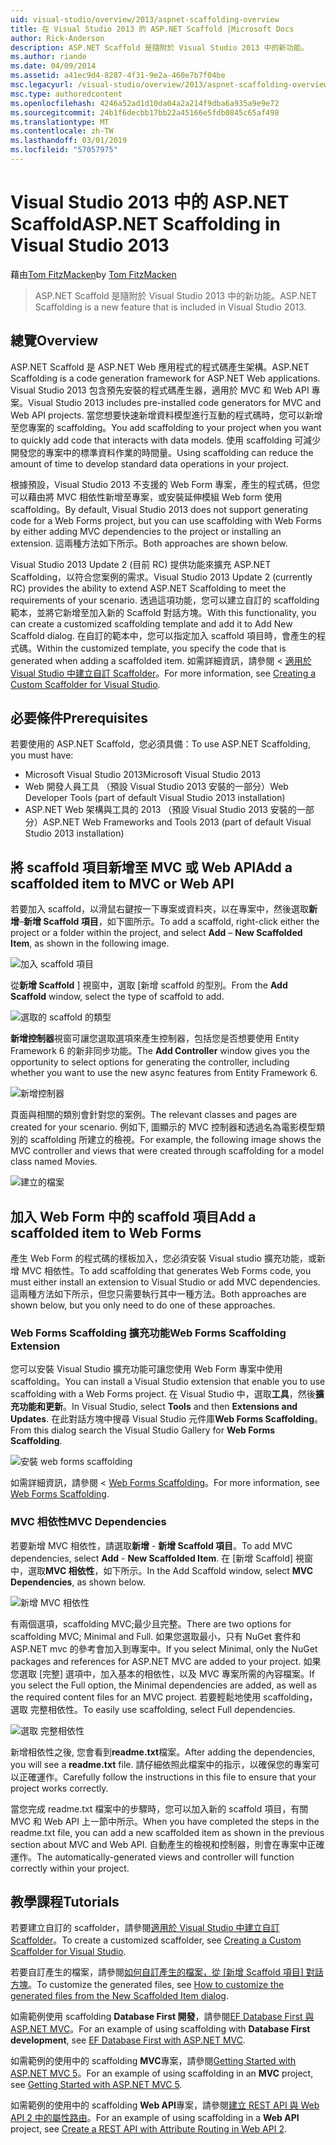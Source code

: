 ```yaml
---
uid: visual-studio/overview/2013/aspnet-scaffolding-overview
title: 在 Visual Studio 2013 的 ASP.NET Scaffold |Microsoft Docs
author: Rick-Anderson
description: ASP.NET Scaffold 是隨附於 Visual Studio 2013 中的新功能。
ms.author: riande
ms.date: 04/09/2014
ms.assetid: a41ec9d4-8287-4f31-9e2a-460e7b7f04be
msc.legacyurl: /visual-studio/overview/2013/aspnet-scaffolding-overview
msc.type: authoredcontent
ms.openlocfilehash: 4246a52ad1d10da04a2a214f9dba6a935a9e9e72
ms.sourcegitcommit: 24b1f6decbb17bb22a45166e5fdb0845c65af498
ms.translationtype: MT
ms.contentlocale: zh-TW
ms.lasthandoff: 03/01/2019
ms.locfileid: "57057975"
---
```

<a name="aspnet-scaffolding-in-visual-studio-2013"></a><span data-ttu-id="94103-103">Visual Studio 2013 中的 ASP.NET Scaffold</span><span class="sxs-lookup"><span data-stu-id="94103-103">ASP.NET Scaffolding in Visual Studio 2013</span></span>
====================
<span data-ttu-id="94103-104">藉由[Tom FitzMacken](https://github.com/tfitzmac)</span><span class="sxs-lookup"><span data-stu-id="94103-104">by [Tom FitzMacken](https://github.com/tfitzmac)</span></span>

> <span data-ttu-id="94103-105">ASP.NET Scaffold 是隨附於 Visual Studio 2013 中的新功能。</span><span class="sxs-lookup"><span data-stu-id="94103-105">ASP.NET Scaffolding is a new feature that is included in Visual Studio 2013.</span></span>


## <a name="overview"></a><span data-ttu-id="94103-106">總覽</span><span class="sxs-lookup"><span data-stu-id="94103-106">Overview</span></span>

<span data-ttu-id="94103-107">ASP.NET Scaffold 是 ASP.NET Web 應用程式的程式碼產生架構。</span><span class="sxs-lookup"><span data-stu-id="94103-107">ASP.NET Scaffolding is a code generation framework for ASP.NET Web applications.</span></span> <span data-ttu-id="94103-108">Visual Studio 2013 包含預先安裝的程式碼產生器，適用於 MVC 和 Web API 專案。</span><span class="sxs-lookup"><span data-stu-id="94103-108">Visual Studio 2013 includes pre-installed code generators for MVC and Web API projects.</span></span> <span data-ttu-id="94103-109">當您想要快速新增資料模型進行互動的程式碼時，您可以新增至您專案的 scaffolding。</span><span class="sxs-lookup"><span data-stu-id="94103-109">You add scaffolding to your project when you want to quickly add code that interacts with data models.</span></span> <span data-ttu-id="94103-110">使用 scaffolding 可減少開發您的專案中的標準資料作業的時間量。</span><span class="sxs-lookup"><span data-stu-id="94103-110">Using scaffolding can reduce the amount of time to develop standard data operations in your project.</span></span>

<span data-ttu-id="94103-111">根據預設，Visual Studio 2013 不支援的 Web Form 專案，產生的程式碼，但您可以藉由將 MVC 相依性新增至專案，或安裝延伸模組 Web form 使用 scaffolding。</span><span class="sxs-lookup"><span data-stu-id="94103-111">By default, Visual Studio 2013 does not support generating code for a Web Forms project, but you can use scaffolding with Web Forms by either adding MVC dependencies to the project or installing an extension.</span></span> <span data-ttu-id="94103-112">這兩種方法如下所示。</span><span class="sxs-lookup"><span data-stu-id="94103-112">Both approaches are shown below.</span></span>

<span data-ttu-id="94103-113">Visual Studio 2013 Update 2 (目前 RC) 提供功能來擴充 ASP.NET Scaffolding，以符合您案例的需求。</span><span class="sxs-lookup"><span data-stu-id="94103-113">Visual Studio 2013 Update 2 (currently RC) provides the ability to extend ASP.NET Scaffolding to meet the requirements of your scenario.</span></span> <span data-ttu-id="94103-114">透過這項功能，您可以建立自訂的 scaffolding 範本，並將它新增至加入新的 Scaffold 對話方塊。</span><span class="sxs-lookup"><span data-stu-id="94103-114">With this functionality, you can create a customized scaffolding template and add it to Add New Scaffold dialog.</span></span> <span data-ttu-id="94103-115">在自訂的範本中，您可以指定加入 scaffold 項目時，會產生的程式碼。</span><span class="sxs-lookup"><span data-stu-id="94103-115">Within the customized template, you specify the code that is generated when adding a scaffolded item.</span></span> <span data-ttu-id="94103-116">如需詳細資訊，請參閱 <<c0> [ 適用於 Visual Studio 中建立自訂 Scaffolder](https://go.microsoft.com/fwlink/p/?LinkId=395029)。</span><span class="sxs-lookup"><span data-stu-id="94103-116">For more information, see [Creating a Custom Scaffolder for Visual Studio](https://go.microsoft.com/fwlink/p/?LinkId=395029).</span></span>

## <a name="prerequisites"></a><span data-ttu-id="94103-117">必要條件</span><span class="sxs-lookup"><span data-stu-id="94103-117">Prerequisites</span></span>

<span data-ttu-id="94103-118">若要使用的 ASP.NET Scaffold，您必須具備：</span><span class="sxs-lookup"><span data-stu-id="94103-118">To use ASP.NET Scaffolding, you must have:</span></span>

- <span data-ttu-id="94103-119">Microsoft Visual Studio 2013</span><span class="sxs-lookup"><span data-stu-id="94103-119">Microsoft Visual Studio 2013</span></span>
- <span data-ttu-id="94103-120">Web 開發人員工具 （預設 Visual Studio 2013 安裝的一部分）</span><span class="sxs-lookup"><span data-stu-id="94103-120">Web Developer Tools (part of default Visual Studio 2013 installation)</span></span>
- <span data-ttu-id="94103-121">ASP.NET Web 架構與工具的 2013 （預設 Visual Studio 2013 安裝的一部分）</span><span class="sxs-lookup"><span data-stu-id="94103-121">ASP.NET Web Frameworks and Tools 2013 (part of default Visual Studio 2013 installation)</span></span>

## <a name="add-a-scaffolded-item-to-mvc-or-web-api"></a><span data-ttu-id="94103-122">將 scaffold 項目新增至 MVC 或 Web API</span><span class="sxs-lookup"><span data-stu-id="94103-122">Add a scaffolded item to MVC or Web API</span></span>

<span data-ttu-id="94103-123">若要加入 scaffold，以滑鼠右鍵按一下專案或資料夾，以在專案中，然後選取**新增**–**新增 Scaffold 項目**，如下圖所示。</span><span class="sxs-lookup"><span data-stu-id="94103-123">To add a scaffold, right-click either the project or a folder within the project, and select **Add** – **New Scaffolded Item**, as shown in the following image.</span></span>

![加入 scaffold 項目](aspnet-scaffolding-overview/_static/image1.png)

<span data-ttu-id="94103-125">從**新增 Scaffold** ] 視窗中，選取 [新增 scaffold 的型別。</span><span class="sxs-lookup"><span data-stu-id="94103-125">From the **Add Scaffold** window, select the type of scaffold to add.</span></span>

![選取的 scaffold 的類型](aspnet-scaffolding-overview/_static/image2.png)

<span data-ttu-id="94103-127">**新增控制器**視窗可讓您選取選項來產生控制器，包括您是否想要使用 Entity Framework 6 的新非同步功能。</span><span class="sxs-lookup"><span data-stu-id="94103-127">The **Add Controller** window gives you the opportunity to select options for generating the controller, including whether you want to use the new async features from Entity Framework 6.</span></span>

![新增控制器](aspnet-scaffolding-overview/_static/image3.png)

<span data-ttu-id="94103-129">頁面與相關的類別會針對您的案例。</span><span class="sxs-lookup"><span data-stu-id="94103-129">The relevant classes and pages are created for your scenario.</span></span> <span data-ttu-id="94103-130">例如下, 圖顯示的 MVC 控制器和透過名為電影模型類別的 scaffolding 所建立的檢視。</span><span class="sxs-lookup"><span data-stu-id="94103-130">For example, the following image shows the MVC controller and views that were created through scaffolding for a model class named Movies.</span></span>

![建立的檔案](aspnet-scaffolding-overview/_static/image4.png)

## <a name="add-a-scaffolded-item-to-web-forms"></a><span data-ttu-id="94103-132">加入 Web Form 中的 scaffold 項目</span><span class="sxs-lookup"><span data-stu-id="94103-132">Add a scaffolded item to Web Forms</span></span>

<span data-ttu-id="94103-133">產生 Web Form 的程式碼的樣板加入，您必須安裝 Visual studio 擴充功能，或新增 MVC 相依性。</span><span class="sxs-lookup"><span data-stu-id="94103-133">To add scaffolding that generates Web Forms code, you must either install an extension to Visual Studio or add MVC dependencies.</span></span> <span data-ttu-id="94103-134">這兩種方法如下所示，但您只需要執行其中一種方法。</span><span class="sxs-lookup"><span data-stu-id="94103-134">Both approaches are shown below, but you only need to do one of these approaches.</span></span>

### <a name="web-forms-scaffolding-extension"></a><span data-ttu-id="94103-135">Web Forms Scaffolding 擴充功能</span><span class="sxs-lookup"><span data-stu-id="94103-135">Web Forms Scaffolding Extension</span></span>

<span data-ttu-id="94103-136">您可以安裝 Visual Studio 擴充功能可讓您使用 Web Form 專案中使用 scaffolding。</span><span class="sxs-lookup"><span data-stu-id="94103-136">You can install a Visual Studio extension that enable you to use scaffolding with a Web Forms project.</span></span> <span data-ttu-id="94103-137">在 Visual Studio 中，選取**工具**，然後**擴充功能和更新**。</span><span class="sxs-lookup"><span data-stu-id="94103-137">In Visual Studio, select **Tools** and then **Extensions and Updates**.</span></span> <span data-ttu-id="94103-138">在此對話方塊中搜尋 Visual Studio 元件庫**Web Forms Scaffolding**。</span><span class="sxs-lookup"><span data-stu-id="94103-138">From this dialog search the Visual Studio Gallery for **Web Forms Scaffolding**.</span></span>

![安裝 web forms scaffolding](aspnet-scaffolding-overview/_static/image5.png)

<span data-ttu-id="94103-140">如需詳細資訊，請參閱 < [Web Forms Scaffolding](https://go.microsoft.com/fwlink/p/?LinkId=396478)。</span><span class="sxs-lookup"><span data-stu-id="94103-140">For more information, see [Web Forms Scaffolding](https://go.microsoft.com/fwlink/p/?LinkId=396478).</span></span>

### <a name="mvc-dependencies"></a><span data-ttu-id="94103-141">MVC 相依性</span><span class="sxs-lookup"><span data-stu-id="94103-141">MVC Dependencies</span></span>

<span data-ttu-id="94103-142">若要新增 MVC 相依性，請選取**新增** - **新增 Scaffold 項目**。</span><span class="sxs-lookup"><span data-stu-id="94103-142">To add MVC dependencies, select **Add** - **New Scaffolded Item**.</span></span> <span data-ttu-id="94103-143">在 [新增 Scaffold] 視窗中，選取**MVC 相依性**，如下所示。</span><span class="sxs-lookup"><span data-stu-id="94103-143">In the Add Scaffold window, select **MVC Dependencies**, as shown below.</span></span>

![新增 MVC 相依性](aspnet-scaffolding-overview/_static/image6.png)

<span data-ttu-id="94103-145">有兩個選項，scaffolding MVC;最少且完整。</span><span class="sxs-lookup"><span data-stu-id="94103-145">There are two options for scaffolding MVC; Minimal and Full.</span></span> <span data-ttu-id="94103-146">如果您選取最小，只有 NuGet 套件和 ASP.NET mvc 的參考會加入到專案中。</span><span class="sxs-lookup"><span data-stu-id="94103-146">If you select Minimal, only the NuGet packages and references for ASP.NET MVC are added to your project.</span></span> <span data-ttu-id="94103-147">如果您選取 [完整] 選項中，加入基本的相依性，以及 MVC 專案所需的內容檔案。</span><span class="sxs-lookup"><span data-stu-id="94103-147">If you select the Full option, the Minimal dependencies are added, as well as the required content files for an MVC project.</span></span> <span data-ttu-id="94103-148">若要輕鬆地使用 scaffolding，選取 完整相依性。</span><span class="sxs-lookup"><span data-stu-id="94103-148">To easily use scaffolding, select Full dependencies.</span></span>

![選取 完整相依性](aspnet-scaffolding-overview/_static/image7.png)

<span data-ttu-id="94103-150">新增相依性之後, 您會看到**readme.txt**檔案。</span><span class="sxs-lookup"><span data-stu-id="94103-150">After adding the dependencies, you will see a **readme.txt** file.</span></span> <span data-ttu-id="94103-151">請仔細依照此檔案中的指示，以確保您的專案可以正確運作。</span><span class="sxs-lookup"><span data-stu-id="94103-151">Carefully follow the instructions in this file to ensure that your project works correctly.</span></span>

<span data-ttu-id="94103-152">當您完成 readme.txt 檔案中的步驟時，您可以加入新的 scaffold 項目，有關 MVC 和 Web API 上一節中所示。</span><span class="sxs-lookup"><span data-stu-id="94103-152">When you have completed the steps in the readme.txt file, you can add a new scaffolded item as shown in the previous section about MVC and Web API.</span></span> <span data-ttu-id="94103-153">自動產生的檢視和控制器，則會在專案中正確運作。</span><span class="sxs-lookup"><span data-stu-id="94103-153">The automatically-generated views and controller will function correctly within your project.</span></span>

## <a name="tutorials"></a><span data-ttu-id="94103-154">教學課程</span><span class="sxs-lookup"><span data-stu-id="94103-154">Tutorials</span></span>

<span data-ttu-id="94103-155">若要建立自訂的 scaffolder，請參閱[適用於 Visual Studio 中建立自訂 Scaffolder](https://go.microsoft.com/fwlink/p/?LinkId=395029)。</span><span class="sxs-lookup"><span data-stu-id="94103-155">To create a customized scaffolder, see [Creating a Custom Scaffolder for Visual Studio](https://go.microsoft.com/fwlink/p/?LinkId=395029).</span></span>

<span data-ttu-id="94103-156">若要自訂產生的檔案，請參閱[如何自訂產生的檔案，從 [新增 Scaffold 項目] 對話方塊](https://blogs.msdn.com/b/webdev/archive/2013/12/26/how-to-customize-the-generated-files-from-the-new-scaffolded-item-dialog.aspx)。</span><span class="sxs-lookup"><span data-stu-id="94103-156">To customize the generated files, see [How to customize the generated files from the New Scaffolded Item dialog](https://blogs.msdn.com/b/webdev/archive/2013/12/26/how-to-customize-the-generated-files-from-the-new-scaffolded-item-dialog.aspx).</span></span>

<span data-ttu-id="94103-157">如需範例使用 scaffolding **Database First 開發**，請參閱[EF Database First 與 ASP.NET MVC](../../../mvc/overview/getting-started/database-first-development/setting-up-database.md)。</span><span class="sxs-lookup"><span data-stu-id="94103-157">For an example of using scaffolding with **Database First development**, see [EF Database First with ASP.NET MVC](../../../mvc/overview/getting-started/database-first-development/setting-up-database.md).</span></span>

<span data-ttu-id="94103-158">如需範例的使用中的 scaffolding **MVC**專案，請參閱[Getting Started with ASP.NET MVC 5](../../../mvc/overview/getting-started/introduction/getting-started.md)。</span><span class="sxs-lookup"><span data-stu-id="94103-158">For an example of using scaffolding in an **MVC** project, see [Getting Started with ASP.NET MVC 5](../../../mvc/overview/getting-started/introduction/getting-started.md).</span></span>

<span data-ttu-id="94103-159">如需範例的使用中的 scaffolding **Web API**專案，請參閱[建立 REST API 與 Web API 2 中的屬性路由](../../../web-api/overview/web-api-routing-and-actions/create-a-rest-api-with-attribute-routing.md)。</span><span class="sxs-lookup"><span data-stu-id="94103-159">For an example of using scaffolding in a **Web API** project, see [Create a REST API with Attribute Routing in Web API 2](../../../web-api/overview/web-api-routing-and-actions/create-a-rest-api-with-attribute-routing.md).</span></span>

